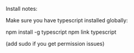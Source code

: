 Install notes:

Make sure you have typescript installed globally:

npm install -g typescript
npm link typescript

(add sudo if you get permission issues)


